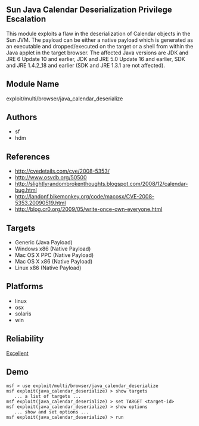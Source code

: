 ## Sun Java Calendar Deserialization Privilege Escalation

This module exploits a flaw in the deserialization of 
Calendar objects in the Sun JVM. The payload can be either a 
native payload which is generated as an executable and 
dropped/executed on the target or a shell from within the 
Java applet in the target browser. The affected Java 
versions are JDK and JRE 6 Update 10 and earlier, JDK and 
JRE 5.0 Update 16 and earlier, SDK and JRE 1.4.2_18 and 
earlier (SDK and JRE 1.3.1 are not affected).


## Module Name
exploit/multi/browser/java_calendar_deserialize

## Authors
* sf
* hdm


## References
* http://cvedetails.com/cve/2008-5353/
* http://www.osvdb.org/50500
* http://slightlyrandombrokenthoughts.blogspot.com/2008/12/calendar-bug.html
* http://landonf.bikemonkey.org/code/macosx/CVE-2008-5353.20090519.html
* http://blog.cr0.org/2009/05/write-once-own-everyone.html



## Targets
* Generic (Java Payload)
* Windows x86 (Native Payload)
* Mac OS X PPC (Native Payload)
* Mac OS X x86 (Native Payload)
* Linux x86 (Native Payload)


## Platforms
* linux
* osx
* solaris
* win

## Reliability
[Excellent](https://github.com/rapid7/metasploit-framework/wiki/Exploit-Ranking)

## Demo

```
msf > use exploit/multi/browser/java_calendar_deserialize
msf exploit(java_calendar_deserialize) > show targets
   ... a list of targets ...
msf exploit(java_calendar_deserialize) > set TARGET <target-id>
msf exploit(java_calendar_deserialize) > show options
   ... show and set options ...
msf exploit(java_calendar_deserialize) > run
```
    
    